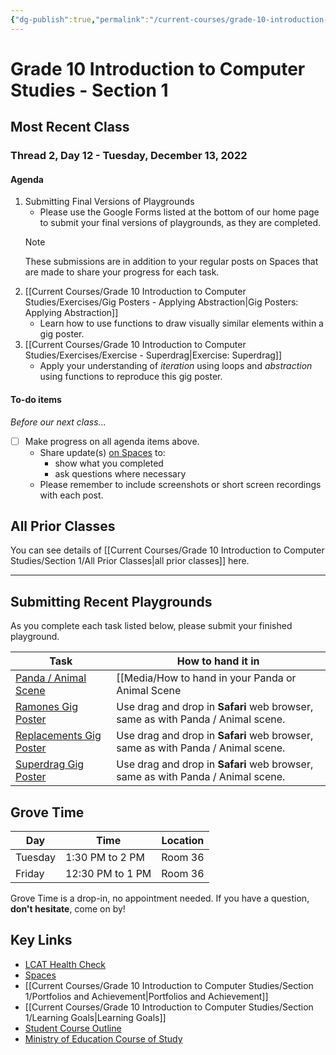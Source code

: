 ```yaml
---
{"dg-publish":true,"permalink":"/current-courses/grade-10-introduction-to-computer-studies/section-1/home/","dgHomeLink":false}
---
```


# Grade 10 Introduction to Computer Studies - Section 1
## Most Recent Class

<div class="transclusion internal-embed is-loaded"><div class="markdown-embed">




### Thread 2, Day 12 - Tuesday, December 13, 2022
#### Agenda

1. Submitting Final Versions of Playgrounds
	- Please use the Google Forms listed at the bottom of our home page to submit your final versions of playgrounds, as they are completed.
	> [!NOTE]
	> These submissions are in addition to your regular posts on Spaces that are made to share your progress for each task.
2. [[Current Courses/Grade 10 Introduction to Computer Studies/Exercises/Gig Posters - Applying Abstraction|Gig Posters: Applying Abstraction]]
	- Learn how to use functions to draw visually similar elements within a gig poster.
3. [[Current Courses/Grade 10 Introduction to Computer Studies/Exercises/Exercise - Superdrag|Exercise: Superdrag]]
	- Apply your understanding of *iteration* using loops and *abstraction* using functions to reproduce this gig poster.

#### To-do items
*Before our next class...*

- [ ] Make progress on all agenda items above.
	- Share update(s) [on Spaces](https://ca.spacesedu.com/) to:
		- show what you completed
		- ask questions where necessary
	- Please remember to include screenshots or short screen recordings with each post.

</div></div>

## All Prior Classes
You can see details of [[Current Courses/Grade 10 Introduction to Computer Studies/Section 1/All Prior Classes|all prior classes]] here.
___
## Submitting Recent Playgrounds

<div class="transclusion internal-embed is-loaded"><div class="markdown-embed">




As you complete each task listed below, please submit your finished playground.

**Task**|**How to hand it in**|
-|-|
[Panda / Animal Scene](https://docs.google.com/forms/d/e/1FAIpQLSdipdc4f8eKgdk25cF75qmM9yIZmn5DoPjPIODAqJOlJ50g6w/viewform)| [[Media/How to hand in your Panda or Animal Scene|How to hand in your Panda or Animal Scene]] |
[Ramones Gig Poster](https://docs.google.com/forms/d/e/1FAIpQLSc4rSqsVk5jNtASiifJU-zZujn0KhQ_waYNvPax6Abfhl8tcg/viewform)| Use drag and drop in **Safari** web browser, same as with Panda / Animal scene. |
[Replacements Gig Poster](https://docs.google.com/forms/d/e/1FAIpQLSc-5ykq-W3t1kn9wQKQdzKtA9t6rb7c8fceK9rnPbYJn8fAXw/viewform)| Use drag and drop in **Safari** web browser, same as with Panda / Animal scene. |
[Superdrag Gig Poster](https://docs.google.com/forms/d/e/1FAIpQLSfDwhu_gEWFmnph3yox646qgcnUiuMxi4CEpEBeCJlyxPj6ww/viewform)| Use drag and drop in **Safari** web browser, same as with Panda / Animal scene. |






</div></div>

## Grove Time

<div class="transclusion internal-embed is-loaded"><div class="markdown-embed">




Day|Time|Location
-|-|-
Tuesday|1:30 PM to 2 PM|Room 36
Friday|12:30 PM to 1 PM|Room 36

Grove Time is a drop-in, no appointment needed.
If you have a question, **don't hesitate**, come on by!

</div></div>

## Key Links

<div class="transclusion internal-embed is-loaded"><div class="markdown-embed">




* [LCAT Health Check](https://lcat.lcs.on.ca)
* [Spaces](https://ca.spacesedu.com/)
* [[Current Courses/Grade 10 Introduction to Computer Studies/Section 1/Portfolios and Achievement|Portfolios and Achievement]]
* [[Current Courses/Grade 10 Introduction to Computer Studies/Section 1/Learning Goals|Learning Goals]] 
* [Student Course Outline](https://tinyurl.com/lcscs22-g10-so)
* [Ministry of Education Course of Study](https://tinyurl.com/lcscs22-g10-mcs)

</div></div>
